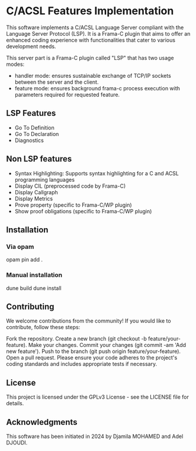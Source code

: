 # C/ACSL Features Implementation

This software implements a C/ACSL Language Server compliant with the Language Server Protocol (LSP).
It is a Frama-C plugin that aims to offer an enhanced coding experience with functionalities that cater to various development needs.

This server part is a Frama-C plugin called "LSP" that has two usage modes:
- handler mode: ensures sustainable exchange of TCP/IP sockets between the server and the client.
- feature mode: ensures background frama-c process execution with parameters required for requested feature.

## LSP Features

- Go To Definition
- Go To Declaration
- Diagnostics

## Non LSP features
- Syntax Highlighting: Supports syntax highlighting for a C and ACSL programming languages
- Display CIL (preprocessed code by Frama-C)
- Display Callgraph
- Display Metrics
- Prove property (specific to Frama-C/WP plugin)
- Show proof obligations (specific to Frama-C/WP plugin)


## Installation

### Via opam
opam pin add .

### Manual installation
dune build
dune install


## Contributing
We welcome contributions from the community! If you would like to contribute, follow these steps:

Fork the repository.
Create a new branch (git checkout -b feature/your-feature).
Make your changes.
Commit your changes (git commit -am 'Add new feature').
Push to the branch (git push origin feature/your-feature).
Open a pull request.
Please ensure your code adheres to the project's coding standards and includes appropriate tests if necessary.

## License
This project is licensed under the GPLv3 License - see the LICENSE file for details.

## Acknowledgments
This software has been initiated in 2024 by Djamila MOHAMED and Adel DJOUDI.